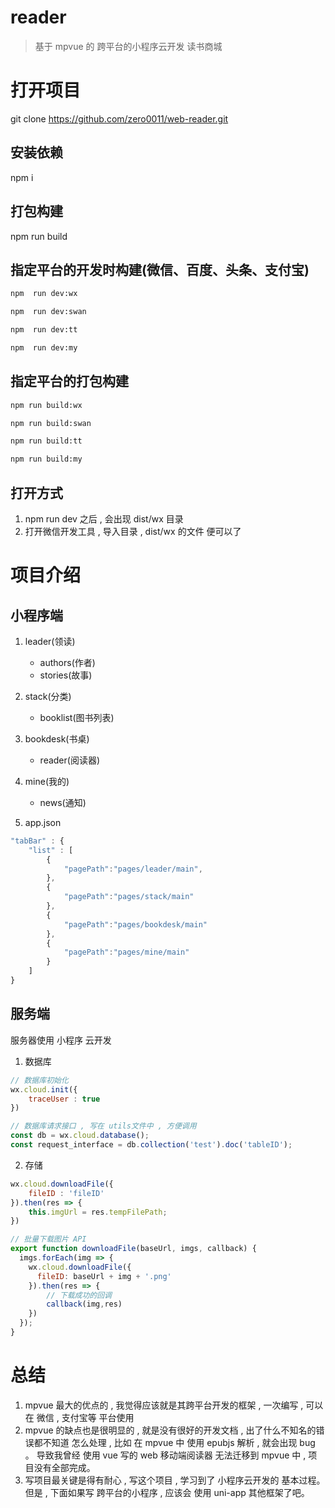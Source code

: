 # reader

> 基于 mpvue 的 跨平台的小程序云开发 读书商城

# 打开项目

git clone https://github.com/zero0011/web-reader.git

## 安装依赖
npm i

## 打包构建
npm run build

## 指定平台的开发时构建(微信、百度、头条、支付宝)
```html
npm  run dev:wx

npm  run dev:swan

npm  run dev:tt

npm  run dev:my

```
## 指定平台的打包构建
```html
npm run build:wx

npm run build:swan

npm run build:tt

npm run build:my
```



## 打开方式
1. npm run dev 之后 , 会出现 dist/wx 目录
2. 打开微信开发工具 , 导入目录 , dist/wx 的文件 便可以了


# 项目介绍

## 小程序端

1. leader(领读)
    - authors(作者)
    - stories(故事)

2. stack(分类)
    - booklist(图书列表)

3. bookdesk(书桌)
    - reader(阅读器)

4. mine(我的)
    - news(通知)

5. app.json

```js
"tabBar" : {
    "list" : [
        {
            "pagePath":"pages/leader/main",
        },
        {
            "pagePath":"pages/stack/main"
        },
        {
            "pagePath":"pages/bookdesk/main"
        },
        {
            "pagePath":"pages/mine/main"
        }
    ]
}
```


## 服务端
服务器使用 小程序 云开发

1. 数据库
```js
// 数据库初始化
wx.cloud.init({
    traceUser : true
})
```

```js
// 数据库请求接口 , 写在 utils文件中 , 方便调用
const db = wx.cloud.database();
const request_interface = db.collection('test').doc('tableID');
```


2. 存储
```js
wx.cloud.downloadFile({
    fileID : 'fileID'
}).then(res => {
    this.imgUrl = res.tempFilePath;
})

// 批量下载图片 API
export function downloadFile(baseUrl, imgs, callback) {
  imgs.forEach(img => {
    wx.cloud.downloadFile({
      fileID: baseUrl + img + '.png'
    }).then(res => {
        // 下载成功的回调
        callback(img,res)
    })
  });
}
```

# 总结
1. mpvue 最大的优点的 , 我觉得应该就是其跨平台开发的框架 , 一次编写 , 可以在 微信 , 支付宝等 平台使用 
2. mpvue 的缺点也是很明显的 , 就是没有很好的开发文档 , 出了什么不知名的错误都不知道 怎么处理 , 比如 在 mpvue 中 使用 epubjs 解析 , 就会出现 bug 。 导致我曾经 使用 vue 写的 web 移动端阅读器 无法迁移到 mpvue 中 , 项目没有全部完成。
3. 写项目最关键是得有耐心 , 写这个项目 , 学习到了 小程序云开发的 基本过程。 但是 , 下面如果写 跨平台的小程序 , 应该会 使用 uni-app 其他框架了吧。 
